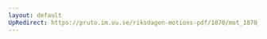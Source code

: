 ```yaml
---
layout: default
UpRedirect: https://pruto.im.uu.se/riksdagen-motions-pdf/1870/mot_1870__fk__33/mot_1870__fk__33-001.pdf
---
```

